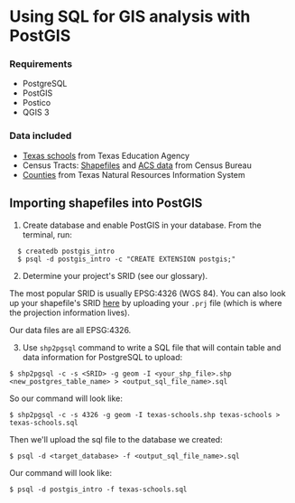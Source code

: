 # Using SQL for GIS analysis with PostGIS

### Requirements
* PostgreSQL
* PostGIS
* Postico
* QGIS 3

### Data included
* [Texas schools](https://schoolsdata2-tea-texas.opendata.arcgis.com/datasets/059432fd0dcb4a208974c235e837c94f_0) from Texas Education Agency
* Census Tracts: [Shapefiles](https://www.census.gov/geo/maps-data/data/tiger-line.html) and [ACS data](https://factfinder.census.gov/faces/nav/jsf/pages/index.xhtml) from Census Bureau
* [Counties](https://github.com/TNRIS/tx.geojson/tree/master/source) from Texas Natural Resources Information System

## Importing shapefiles into PostGIS

1. Create database and enable PostGIS in your database. From the terminal, run:
```
  $ createdb postgis_intro
  $ psql -d postgis_intro -c "CREATE EXTENSION postgis;"
```

2. Determine your project's SRID (see our glossary).

  The most popular SRID is usually EPSG:4326 (WGS 84). You can also look up your shapefile's SRID [here](http://prj2epsg.org/search) by uploading your `.prj` file (which is where the projection information lives).

  Our data files are all EPSG:4326.

3. Use `shp2pgsql` command to write a SQL file that will contain table and data information for PostgreSQL to upload:
```
$ shp2pgsql -c -s <SRID> -g geom -I <your_shp_file>.shp <new_postgres_table_name> > <output_sql_file_name>.sql
```
So our command will look like:
```
$ shp2pgsql -c -s 4326 -g geom -I texas-schools.shp texas-schools > texas-schools.sql
```
Then we'll upload the sql file to the database we created:
```
$ psql -d <target_database> -f <output_sql_file_name>.sql
```
Our command will look like:
```
$ psql -d postgis_intro -f texas-schools.sql
```
